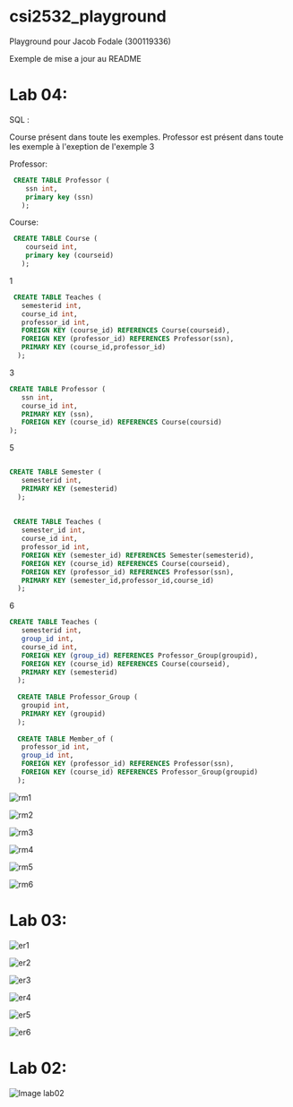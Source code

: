 # csi2532_playground
 
Playground pour Jacob Fodale (300119336)

Exemple de mise a jour au README

# Lab 04:

SQL : 

Course présent dans toute les exemples. Professor est présent dans toute les exemple à l'exeption de l'exemple 3

Professor:
```sql
 CREATE TABLE Professor (
    ssn int,
    primary key (ssn)
   );
   ```

Course: 
```sql
 CREATE TABLE Course (
    courseid int,
    primary key (courseid)
   );
  ```  

1 

 ```sql
  CREATE TABLE Teaches (
    semesterid int,
    course_id int,
    professor_id int,
    FOREIGN KEY (course_id) REFERENCES Course(courseid),
    FOREIGN KEY (professor_id) REFERENCES Professor(ssn),
    PRIMARY KEY (course_id,professor_id)
   );
 ```
 
 3
 
   ```sql
  CREATE TABLE Professor (
      ssn int,
      course_id int,
      PRIMARY KEY (ssn),
      FOREIGN KEY (course_id) REFERENCES Course(coursid)
  );
 ```
 
 5
 
 ```sql
 
 CREATE TABLE Semester (
    semesterid int,
    PRIMARY KEY (semesterid)
   );
   
   
  CREATE TABLE Teaches (
    semester_id int,
    course_id int,
    professor_id int,
    FOREIGN KEY (semester_id) REFERENCES Semester(semesterid),
    FOREIGN KEY (course_id) REFERENCES Course(courseid),
    FOREIGN KEY (professor_id) REFERENCES Professor(ssn),
    PRIMARY KEY (semester_id,professor_id,course_id)
   );
 ```
 
 6
 
 ```sql
 CREATE TABLE Teaches (
    semesterid int,
    group_id int,
    course_id int,
    FOREIGN KEY (group_id) REFERENCES Professor_Group(groupid),
    FOREIGN KEY (course_id) REFERENCES Course(courseid),
    PRIMARY KEY (semesterid)
   );
   
   CREATE TABLE Professor_Group (
    groupid int,
    PRIMARY KEY (groupid)
   );
   
   CREATE TABLE Member_of (
    professor_id int,
    group_id int,
    FOREIGN KEY (professor_id) REFERENCES Professor(ssn),
    FOREIGN KEY (course_id) REFERENCES Professor_Group(groupid)
   );
 ```




![rm1](https://github.com/jfoda041/csi2532_playground/blob/lab04/assets/rm1.png?raw=true)

![rm2](https://github.com/jfoda041/csi2532_playground/blob/lab04/assets/rm2.png?raw=true)

![rm3](https://github.com/jfoda041/csi2532_playground/blob/lab04/assets/rm3.png?raw=true)

![rm4](https://github.com/jfoda041/csi2532_playground/blob/lab04/assets/rm4.png?raw=true)

![rm5](https://github.com/jfoda041/csi2532_playground/blob/lab04/assets/rm5.png?raw=true)

![rm6](https://github.com/jfoda041/csi2532_playground/blob/lab04/assets/rm6.png?raw=true)

# Lab 03:

![er1](https://github.com/jfoda041/csi2532_playground/blob/lab03/assets/er1.PNG?raw=true)

![er2](https://github.com/jfoda041/csi2532_playground/blob/lab03/assets/er2.png?raw=true)

![er3](https://github.com/jfoda041/csi2532_playground/blob/lab03/assets/er3.PNG?raw=true)

![er4](https://github.com/jfoda041/csi2532_playground/blob/lab03/assets/er4.png?raw=true)

![er5](https://github.com/jfoda041/csi2532_playground/blob/lab03/assets/er5.png?raw=true)

![er6](https://github.com/jfoda041/csi2532_playground/blob/lab03/assets/er6.png?raw=true)

# Lab 02: 

![Image lab02](https://github.com/jfoda041/csi2532_playground/blob/main/image.png?raw=true)
